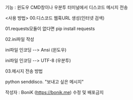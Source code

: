 기능 : 윈도우 CMD창이나 우분투 터미널에서 디스코드 메시지 전송

<사용 방법>
00.디스코드 웹훅URL 생성(인터넷 검색)

01.requests모듈이 없다면 pip install requests

02.ini파일 작성

   ini파일 인코딩 --> Ansi (윈도우)
   
   ini파일 인코딩 --> UTF-8 (우분투)
   
03.메시지 전송 방법

   python senddisco. "보내고 싶은 메시지"

작성자 : BoniK (https://bonik.me) 수정 및 배포금지
